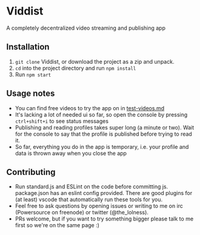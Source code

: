 # Viddist
A completely decentralized video streaming and publishing app

## Installation
1. `git clone` Viddist, or download the project as a zip and unpack.
2. `cd` into the project directory and run `npm install`
3. Run `npm start`

## Usage notes
* You can find free videos to try the app on in [test-videos.md](./test-videos.md)
* It's lacking a lot of needed ui so far, so open the console by pressing
`ctrl+shift+i` to see status messages
* Publishing and reading profiles takes super long (a minute or two). Wait for
the console to say that the profile is published before trying to read it.
* So far, everything you do in the app is temporary, i.e. your profile and data
is thrown away when you close the app

## Contributing
* Run standard.js and ESLint on the code before committing js. package.json has
an eslint config provided. There are good plugins for (at least) vscode that
automatically run these tools for you.
* Feel free to ask questions by opening issues or writing to me on irc
(Powersource on freenode) or twitter (@the_lolness).
* PRs welcome, but if you want to try something bigger please talk to me first
so we're on the same page :)